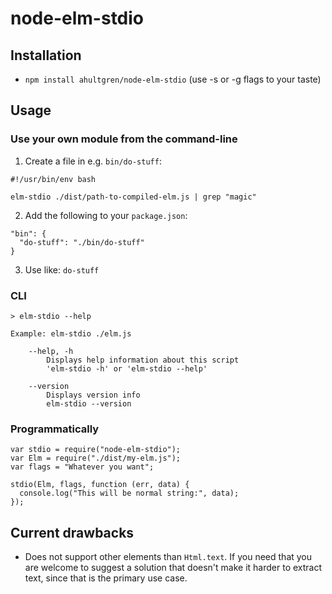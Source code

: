 # node-elm-stdio

## Installation

* `npm install ahultgren/node-elm-stdio` (use -s or -g flags to your taste)

## Usage

### Use your own module from the command-line

1. Create a file in e.g. `bin/do-stuff`:
  ```
  #!/usr/bin/env bash

  elm-stdio ./dist/path-to-compiled-elm.js | grep "magic"
  ```

2. Add the following to your `package.json`:
  ```
  "bin": {
    "do-stuff": "./bin/do-stuff"
  }
  ```

3. Use like: `do-stuff`

### CLI

```
> elm-stdio --help

Example: elm-stdio ./elm.js

	--help, -h
		Displays help information about this script
		'elm-stdio -h' or 'elm-stdio --help'

	--version
		Displays version info
		elm-stdio --version
```

### Programmatically

```
var stdio = require("node-elm-stdio");
var Elm = require("./dist/my-elm.js");
var flags = "Whatever you want";

stdio(Elm, flags, function (err, data) {
  console.log("This will be normal string:", data);
});
```

## Current drawbacks

* Does not support other elements than `Html.text`. If you need that you are welcome to suggest a solution that doesn't make it harder to extract text, since that is the primary use case.
